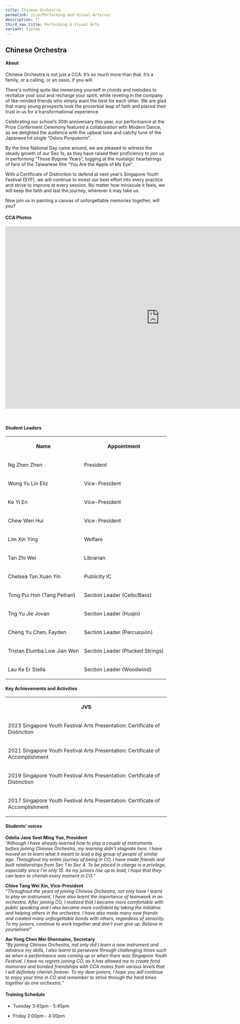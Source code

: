 ```yaml
---
title: Chinese Orchestra
permalink: /cca/Performing-and-Visual-Arts/co/
description: ""
third_nav_title: Performing & Visual Arts
variant: tiptap
---
```

<h2>Chinese Orchestra</h2>
<h4>About</h4>
<p>Chinese Orchestra is not just a CCA. It’s so much more than that. It’s
a family, or a calling, or an oasis, if you will.</p>
<p>There's nothing quite like immersing yourself in chords and melodies to
revitalize your soul and recharge your spirit, while reveling in the company
of like-minded friends who simply want the best for each other. We are
glad that many young prospects took the proverbial leap of faith and placed
their trust in us for a transformational experience.</p>
<p>Celebrating our school’s 30th anniversary this year, our performance at
the Prize Conferment Ceremony featured a collaboration with Modern Dance,
as we delighted the audience with the upbeat tone and catchy tune of the
Japanese hit single “Odoru Ponpokorin”.</p>
<p>By the time National Day came around, we are pleased to witness the steady
growth of our Sec 1s, as they have raised their proficiency to join us
in performing “Those Bygone Years”, tugging at the nostalgic heartstrings
of fans of the Taiwanese film “You Are the Apple of My Eye”.</p>
<p>With a Certificate of Distinction to defend at next year’s Singapore Youth
Festival (SYF), we will continue to invest our best effort into every practice
and strive to improve at every session. No matter how miniscule it feels,
we will keep the faith and last the journey, wherever it may take us.</p>
<p>Now join us in painting a canvas of unforgettable memories together, will
you?</p>
<p></p>
<h4>CCA Photos</h4>
<div class="iframe-wrapper">
<iframe height="569" width="960" allowfullscreen="true" frameborder="0" src="https://docs.google.com/presentation/d/e/2PACX-1vQnZKf9Tqqr-Xi21liN21db5xta_YCcD-zrhDhACsHZLAAL-pVvU3Td7wkWSNp8xyNIKjyzNCOxXytf/embed?start=true&amp;loop=true&amp;delayms=5000"></iframe>
</div>
<p>
<br>
</p>
<h4>Student Leaders</h4>
<table style="minWidth: 50px">
<colgroup>
<col>
<col>
</colgroup>
<tbody>
<tr>
<th rowspan="1" colspan="1">
<p>Name</p>
</th>
<th rowspan="1" colspan="1">
<p>Appointment</p>
</th>
</tr>
<tr>
<td rowspan="1" colspan="1">
<p>Ng Zhen Zhen</p>
</td>
<td rowspan="1" colspan="1">
<p>President</p>
</td>
</tr>
<tr>
<td rowspan="1" colspan="1">
<p>Wong Yu Lin Eliz</p>
</td>
<td rowspan="1" colspan="1">
<p>Vice-President</p>
</td>
</tr>
<tr>
<td rowspan="1" colspan="1">
<p>Ke Yi En</p>
</td>
<td rowspan="1" colspan="1">
<p>Vice-President</p>
</td>
</tr>
<tr>
<td rowspan="1" colspan="1">
<p>Chew Wen Hui</p>
</td>
<td rowspan="1" colspan="1">
<p>Vice-President</p>
</td>
</tr>
<tr>
<td rowspan="1" colspan="1">
<p>Lim Xin Ying</p>
</td>
<td rowspan="1" colspan="1">
<p>Welfare</p>
</td>
</tr>
<tr>
<td rowspan="1" colspan="1">
<p>Tan Zhi Wei</p>
</td>
<td rowspan="1" colspan="1">
<p>Librarian</p>
</td>
</tr>
<tr>
<td rowspan="1" colspan="1">
<p>Chelsea Tan Xuan Yin</p>
</td>
<td rowspan="1" colspan="1">
<p>Publicity IC</p>
</td>
</tr>
<tr>
<td rowspan="1" colspan="1">
<p>Tong Pui Hon (Tang Peihan)</p>
</td>
<td rowspan="1" colspan="1">
<p>Section Leader (Cello/Bass)</p>
</td>
</tr>
<tr>
<td rowspan="1" colspan="1">
<p>Tng Yu Jie Jovan</p>
</td>
<td rowspan="1" colspan="1">
<p>Section Leader (Huqin)</p>
</td>
</tr>
<tr>
<td rowspan="1" colspan="1">
<p>Cheng Yu Chen, Fayden</p>
</td>
<td rowspan="1" colspan="1">
<p>Section Leader (Percussion)</p>
</td>
</tr>
<tr>
<td rowspan="1" colspan="1">
<p>Tristan Elumba Low Jian Wen</p>
</td>
<td rowspan="1" colspan="1">
<p>Section Leader (Plucked Strings)</p>
</td>
</tr>
<tr>
<td rowspan="1" colspan="1">
<p>Lau Ke Er Stella</p>
</td>
<td rowspan="1" colspan="1">
<p>Section Leader (Woodwind)</p>
</td>
</tr>
</tbody>
</table>
<h4>Key Achievements and Activities</h4>
<table style="minWidth: 25px">
<colgroup>
<col>
</colgroup>
<tbody>
<tr>
<th rowspan="1" colspan="1">
<p>JVS</p>
</th>
</tr>
<tr>
<td rowspan="1" colspan="1">
<p>2023 Singapore Youth Festival Arts Presentation: Certificate of Distinction</p>
</td>
</tr>
<tr>
<td rowspan="1" colspan="1">
<p>2021 Singapore Youth Festival Arts Presentation: Certificate of Accomplishment</p>
</td>
</tr>
<tr>
<td rowspan="1" colspan="1">
<p>2019 Singapore Youth Festival Arts Presentation: Certificate of Distinction</p>
</td>
</tr>
<tr>
<td rowspan="1" colspan="1">
<p>2017&nbsp;Singapore Youth Festival Arts Presentation: Certificate of Accomplishment</p>
</td>
</tr>
</tbody>
</table>
<h4>Students’ voices</h4>
<p><strong>Odelia Jane Seet Ming Yue, President</strong>
<br><em>“Although I have already learned how to play a couple of instruments before joining Chinese Orchestra, my learning didn’t stagnate here. I have moved on to learn what it meant to lead a big group of people of similar age. Throughout my entire journey of being in CO, I have made friends and built relationships from Sec 1 to Sec 4. To be placed in charge is a privilege, especially since I'm only 15. As my juniors rise up to lead, I hope that they can learn to cherish every moment in CO.”</em>
</p>
<p><strong>Chloe Tang Wei Xin, Vice-President</strong>
<br><em>“Throughout the years of joining Chinese Orchestra, not only have I learnt to play an instrument, I have also learnt the importance of teamwork in an orchestra. After joining CO, I realized that I became more comfortable with public speaking and I also became more confident by taking the initiative and helping others in the orchestra. I have also made many new friends and created many unforgettable bonds with others, regardless of seniority. To my juniors, continue to work together and don’t ever give up. Believe in yourselves!”</em>
</p>
<p><strong>Aw Yong Chen Mei Shermaine, Secretary</strong>
<br><em>“By joining Chinese Orchestra, not only did I learn a new instrument and advance my skills, I also learnt to persevere through challenging times such as when a performance was coming up or when there was Singapore Youth Festival. I have no regrets joining CO, as it has allowed me to create fond memories and bonded friendships with CCA mates from various levels that I will definitely cherish forever. To my dear juniors, I hope you will continue to enjoy your time in CO and remember to strive through the hard times together as one orchestra.”</em>
</p>
<h4>Training Schedule</h4>
<ul data-tight="true" class="tight">
<li>
<p>Tuesday 3:45pm - 5:45pm
<br>
</p>
</li>
<li>
<p>Friday 2:00pm - 4:00pm</p>
</li>
</ul>
<p></p>